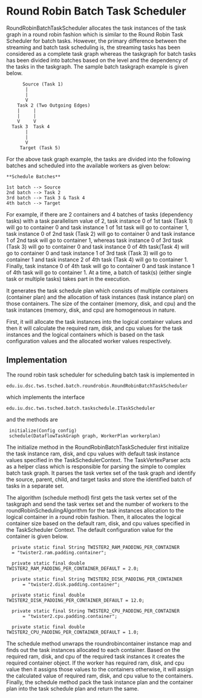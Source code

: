 # Round Robin Batch Task Scheduler

RoundRobinBatchTaskScheduler allocates the task instances of the task graph in a round robin fashion which is similar to the Round Robin Task Scheduler for batch tasks. However, the primary difference between the streaming and batch task scheduling is, the streaming tasks has been considered as a complete task graph whereas the taskgraph for batch tasks has been divided into batches based on the level and the dependency of the tasks in the taskgraph. The sample batch taskgraph example is given below.

```text
      Source (Task 1)
       |
       |
       V
    Task 2 (Two Outgoing Edges)
    |     |
    |     |
    V     V
  Task 3  Task 4
       |
       |
       V
     Target (Task 5)
```

For the above task graph example, the tasks are divided into the following batches and scheduled into the available workers as given below:

```text
**Schedule Batches**

1st batch --> Source
2nd batch --> Task 2
3rd batch --> Task 3 & Task 4
4th batch --> Target
```

For example, if there are 2 containers and 4 batches of tasks \(dependency tasks\) with a task parallelism value of 2, task instance 0 of 1st task \(Task 1\) will go to container 0 and task instance 1 of 1st task will go to container 1, task instance 0 of 2nd task \(Task 2\) will go to container 0 and task instance 1 of 2nd task will go to container 1, whereas task instance 0 of 3rd task \(Task 3\) will go to container 0 and task instance 0 of 4th task\(Task 4\) will go to container 0 and task instance 1 of 3rd task \(Task 3\) will go to container 1 and task instance 2 of 4th task \(Task 4\) will go to container 1. Finally, task instance 0 of 4th task will go to container 0 and task instance 1 of 4th task will go to container 1. At a time, a batch of task\(s\) \(either single task or multiple tasks\) takes part in the execution.

It generates the task schedule plan which consists of multiple containers \(container plan\) and the allocation of task instances \(task instance plan\) on those containers. The size of the container \(memory, disk, and cpu\) and the task instances \(memory, disk, and cpu\) are homogeneous in nature.

First, it will allocate the task instances into the logical container values and then it will calculate the required ram, disk, and cpu values for the task instances and the logical containers which is based on the task configuration values and the allocated worker values respectively.

## Implementation

The round robin task scheduler for scheduling batch task is implemented in

```text
edu.iu.dsc.tws.tsched.batch.roundrobin.RoundRobinBatchTaskScheduler
```

which implements the interface

```text
edu.iu.dsc.tws.tsched.batch.taskschedule.ITaskScheduler
```

and the methods are

```text
 initialize(Config config)
 schedule(DataflowTaskGraph graph, WorkerPlan workerplan)
```

The initialize method in the RoundRobinBatchTaskScheduler first initialize the task instance ram, disk, and cpu values with default task instance values specified in the TaskSchedulerContext. The TaskVertexParser acts as a helper class which is responsible for parsing the simple to complex batch task graph. It parses the task vertex set of the task graph and identify the source, parent, child, and target tasks and store the identified batch of tasks in a separate set.

The algorithm \(schedule method\) first gets the task vertex set of the taskgraph and send the task vertex set and the number of workers to the roundRobinSchedulingAlgorithm for the task instances allocation to the logical container in a round robin fashion. Then, it allocates the logical container size based on the default ram, disk, and cpu values specified in the TaskScheduler Context. The default configuration value for the container is given below.

```text
  private static final String TWISTER2_RAM_PADDING_PER_CONTAINER 
  = "twister2.ram.padding.container";

  private static final double TWISTER2_RAM_PADDING_PER_CONTAINER_DEFAULT = 2.0;

  private static final String TWISTER2_DISK_PADDING_PER_CONTAINER
      = "twister2.disk.padding.container";

  private static final double TWISTER2_DISK_PADDING_PER_CONTAINER_DEFAULT = 12.0;

  private static final String TWISTER2_CPU_PADDING_PER_CONTAINER
      = "twister2.cpu.padding.container";

  private static final double TWISTER2_CPU_PADDING_PER_CONTAINER_DEFAULT = 1.0;
```

The schedule method unwraps the roundrobincontainer instance map and finds out the task instances allocated to each container. Based on the required ram, disk, and cpu of the required task instances it creates the required container object. If the worker has required ram, disk, and cpu value then it assigns those values to the containers otherwise, it will assign the calculated value of required ram, disk, and cpu value to the containers. Finally, the schedule method pack the task instance plan and the container plan into the task schedule plan and return the same.

